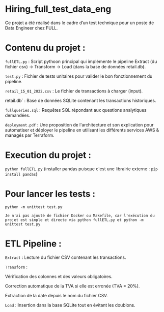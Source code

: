 # Hiring_full_test_data_eng 

Ce projet a été réalisé dans le cadre d’un test technique pour un poste de Data Engineer chez FULL.

 # Contenu du projet :
`fullETL.py` : Script pythoon principal qui implémente le pipeline Extract (du fichier csv) → Transform   → Load (dans la base de données retail.db).

`test.py` : Fichier de tests unitaires pour valider le bon fonctionnement du pipeline.

`retail_15_01_2022.csv` : Le fichier de transactions à charger (input).

retail.db` : Base de données SQLite contenant les transactions historiques.

`fullqueries.sql` : Requêtes SQL répondant aux questions analytiques demandées.

 `deployment.pdf` : Une proposition de l'architecture et son explication pour automatiser et déployer le pipeline en utilisant les différents services AWS & managés par Terraform.

# Execution du projet : 

`python fullETL.py` (installer pandas puisque c'est une librairie externe : `pip install pandas`)

# Pour lancer les tests :

`python -m unittest test.py`

`Je n'ai pas ajouté de fichier Docker ou Makefile, car l'exécution du projet est simple et directe via python fullETL.py et python -m unittest test.py`

# ETL Pipeline :

`Extract` : Lecture du fichier CSV contenant les transactions.

`Transform` :

Vérification des colonnes et des valeurs obligatoires.

Correction automatique de la TVA si elle est erronée (TVA = 20%).

Extraction de la date depuis le nom du fichier CSV.

`Load` : Insertion dans la base SQLite tout en évitant les doublons.
